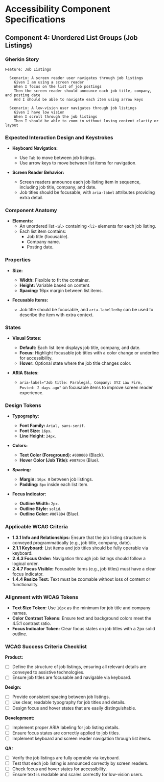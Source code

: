 
# Accessibility Component Specifications

## Component 4: Unordered List Groups (Job Listings)

### Gherkin Story

```gherkin
Feature: Job Listings

  Scenario: A screen reader user navigates through job listings
    Given I am using a screen reader
    When I focus on the list of job postings
    Then the screen reader should announce each job title, company, and posting date
    And I should be able to navigate each item using arrow keys

  Scenario: A low-vision user navigates through job listings
    Given I have low vision
    When I scroll through the job listings
    Then I should be able to zoom in without losing content clarity or layout
```

### Expected Interaction Design and Keystrokes

- **Keyboard Navigation:**
  - Use `Tab` to move between job listings.
  - Use arrow keys to move between list items for navigation.

- **Screen Reader Behavior:**
  - Screen readers announce each job listing item in sequence, including job title, company, and date.
  - Job titles should be focusable, with `aria-label` attributes providing extra detail.

### Component Anatomy

- **Elements:**
  - An unordered list `<ul>` containing `<li>` elements for each job listing.
  - Each list item contains:
    - Job title (focusable).
    - Company name.
    - Posting date.

### Properties

- **Size:**
  - **Width:** Flexible to fit the container.
  - **Height:** Variable based on content.
  - **Spacing:** 16px margin between list items.

- **Focusable Items:**
  - Job title should be focusable, and `aria-labelledby` can be used to describe the item with extra context.

### States

- **Visual States:**
  - **Default:** Each list item displays job title, company, and date.
  - **Focus:** Highlight focusable job titles with a color change or underline for accessibility.
  - **Hover:** Optional state where the job title changes color.

- **ARIA States:**
  - `aria-label="Job title: Paralegal, Company: XYZ Law Firm, Posted: 2 days ago"` on focusable items to improve screen reader experience.

### Design Tokens

- **Typography:**
  - **Font Family:** `Arial, sans-serif`.
  - **Font Size:** `16px`.
  - **Line Height:** `24px`.

- **Colors:**
  - **Text Color (Foreground):** `#000000` (Black).
  - **Hover Color (Job Title):** `#0078D4` (Blue).
  
- **Spacing:**
  - **Margin:** `16px 0` between job listings.
  - **Padding:** `8px` inside each list item.

- **Focus Indicator:**
  - **Outline Width:** `2px`.
  - **Outline Style:** `solid`.
  - **Outline Color:** `#0078D4` (Blue).

### Applicable WCAG Criteria

- **1.3.1 Info and Relationships:** Ensure that the job listing structure is conveyed programmatically (e.g., job title, company, date).
- **2.1.1 Keyboard:** List items and job titles should be fully operable via keyboard.
- **2.4.3 Focus Order:** Navigation through job listings should follow a logical order.
- **2.4.7 Focus Visible:** Focusable items (e.g., job titles) must have a clear focus indicator.
- **1.4.4 Resize Text:** Text must be zoomable without loss of content or functionality.

### Alignment with WCAG Tokens

- **Text Size Token:** Use `16px` as the minimum for job title and company names.
- **Color Contrast Tokens:** Ensure text and background colors meet the 4.5:1 contrast ratio.
- **Focus Indicator Token:** Clear focus states on job titles with a 2px solid outline.

### WCAG Success Criteria Checklist

**Product:**

- [ ] Define the structure of job listings, ensuring all relevant details are conveyed to assistive technologies.
- [ ] Ensure job titles are focusable and navigable via keyboard.

**Design:**

- [ ] Provide consistent spacing between job listings.
- [ ] Use clear, readable typography for job titles and details.
- [ ] Design focus and hover states that are easily distinguishable.

**Development:**

- [ ] Implement proper ARIA labeling for job listing details.
- [ ] Ensure focus states are correctly applied to job titles.
- [ ] Implement keyboard and screen reader navigation through list items.

**QA:**

- [ ] Verify the job listings are fully operable via keyboard.
- [ ] Test that each job listing is announced correctly by screen readers.
- [ ] Check focus and hover states for accessibility.
- [ ] Ensure text is readable and scales correctly for low-vision users.

